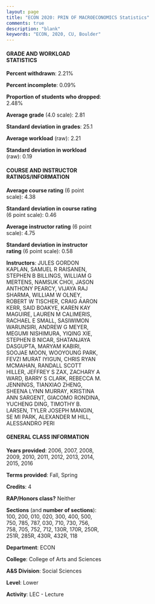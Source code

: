 ```yaml
---
layout: page
title: "ECON 2020: PRIN OF MACROECONOMICS Statistics"
comments: true
description: "blank"
keywords: "ECON, 2020, CU, Boulder"
--- 
```

<head>
<script src="https://ajax.googleapis.com/ajax/libs/jquery/2.1.3/jquery.min.js"></script>
<script src="https://dl.dropboxusercontent.com/s/pc42nxpaw1ea4o9/highcharts.js?dl=0"></script>
<!-- <script src="../assets/js/highcharts.js"></script> -->
<style type="text/css">@font-face {
	font-family: "Bebas Neue";
	src: url(https://www.filehosting.org/file/details/544349/BebasNeue%20Regular.otf) format("opentype");
	}
	h1.Bebas { 
		font-family: "Bebas Neue", Verdana, Tahoma;
	}
</style>
</head>
<body>
	<div id="container" style="float: right; width: 45%; height: 88%; margin-left: 2.5%; margin-right: 2.5%;"></div>
	<script language="JavaScript">
		$(document).ready(function() {
		var chart = {type: 'column'};
		var title = {text: 'Grade Distribution'};
		var xAxis = {categories: ['A','B','C','D','F'],crosshair: true};
		var yAxis = {min: 0,title: {text: 'Percentage'}};
		var tooltip = {headerFormat: '<center><b><span style="font-size:20px">{point.key}</span></b></center>',
		               pointFormat: '<td style="padding:0"><b>{point.y:.1f}%</b></td>',
		               footerFormat: '</table>',shared: true,useHTML: true};
		var plotOptions = {column: {pointPadding: 0.0,borderWidth: 0}};  
		var credits = {enabled: false};var series= [{name: 'Percent',data: [22.98,42.8,26.07,5.7,2.45,]}];
		var json = {};
		json.chart = chart;
		json.title = title;
		json.tooltip = tooltip;
		json.xAxis = xAxis;
		json.yAxis = yAxis;  
		json.series = series;
		json.plotOptions = plotOptions;  
		json.credits = credits;
		$('#container').highcharts(json);
	});
	</script>
</body>
			   
#### GRADE AND WORKLOAD STATISTICS

**Percent withdrawn**: 2.21%

**Percent incomplete**: 0.09%

**Proportion of students who dropped**: 2.48%

**Average grade** (4.0 scale): 2.81

**Standard deviation in grades**: 25.1

**Average workload** (raw): 2.21

**Standard deviation in workload** (raw): 0.19

#### COURSE AND INSTRUCTOR RATINGS/INFORMATION

**Average course rating** (6 point scale): 4.38

**Standard deviation in course rating** (6 point scale): 0.46

**Average instructor rating** (6 point scale): 4.75

**Standard deviation in instructor rating** (6 point scale): 0.58

**Instructors**: JULES GORDON KAPLAN, SAMUEL R RAISANEN, STEPHEN B BILLINGS, WILLIAM G MERTENS, NAMSUK CHOI, JASON ANTHONY PEARCY, VIJAYA RAJ SHARMA, WILLIAM W OLNEY, ROBERT W TISCHER, CRAIG AARON KERR, SAID BOAKYE, KAREN KAY MAGUIRE, LAUREN M CALIMERIS, RACHAEL E SMALL, SASIWIMON WARUNSIRI, ANDREW G MEYER, MEGUMI NISHIMURA, YIQING XIE, STEPHEN B NICAR, SHATANJAYA DASGUPTA, MARYAM KABIRI, SOOJAE MOON, WOOYOUNG PARK, FEVZI MURAT IYIGUN, CHRIS RYAN MCMAHAN, RANDALL SCOTT HILLER, JEFFREY S ZAX, ZACHARY A WARD, BARRY S CLARK, REBECCA M. JENNINGS, TIANXIAO ZHENG, SHEENA LYNN MURRAY, KRISTINA ANN SARGENT, GIACOMO RONDINA, YUCHENG DING, TIMOTHY B. LARSEN, TYLER JOSEPH MANGIN, SE MI PARK, ALEXANDER M HILL, ALESSANDRO PERI

#### GENERAL CLASS INFORMATION

**Years provided**: 2006, 2007, 2008, 2009, 2010, 2011, 2012, 2013, 2014, 2015, 2016

**Terms provided**: Fall, Spring

**Credits**: 4

**RAP/Honors class?** Neither

**Sections** (and **number of sections**): 100, 200, 010, 020, 300, 400, 500, 750, 785, 787, 030, 710, 730, 756, 758, 705, 752, 712, 130R, 170R, 250R, 251R, 285R, 430R, 432R, 118

**Department**: ECON

**College**: College of Arts and Sciences

**A&S Division**: Social Sciences

**Level**: Lower

**Activity**: LEC - Lecture